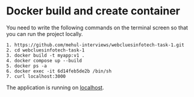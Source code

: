 # Docker build and create container

You need to write the following commands on the terminal screen so that you can run the project locally.

```
1. https://github.com/mehul-interviews/webcluesinfotech-task-1.git
2. cd webcluesinfotech-task-1
3. docker build -t myapp:v1 .
4. docker compose up --build
5. docker ps -a
6. docker exec -it 6d14feb5de2b /bin/sh
7. curl localhost:3000
```

The application is running on [localhost](http://localhost:3000).

